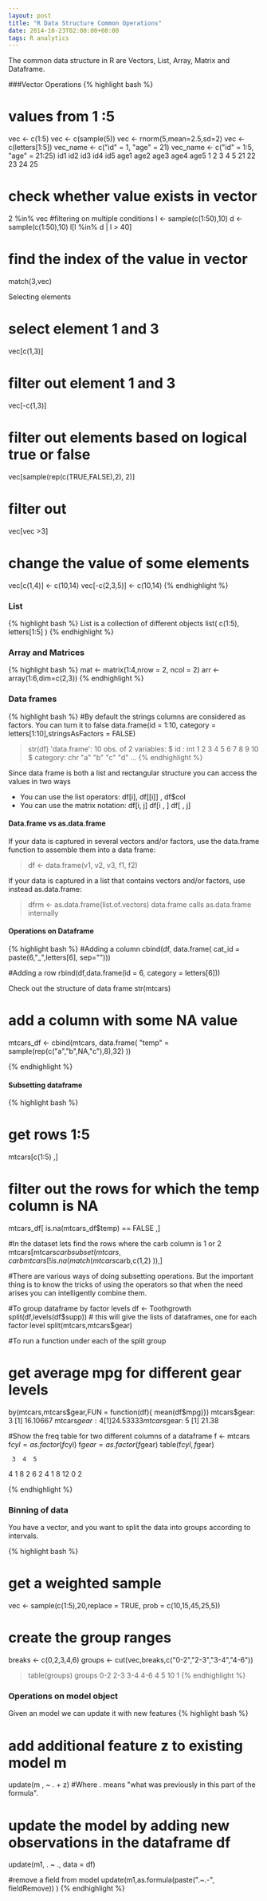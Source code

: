 ```yaml
---
layout: post
title: "R Data Structure Common Operations"
date: 2014-10-23T02:00:00+08:00
tags: R analytics
---
```


The common data structure in R are 
Vectors, List, Array, Matrix and Dataframe.

###Vector Operations
{% highlight bash %}
# values from 1 :5
vec <- c(1:5)
vec <- c(sample(5))
vec <- rnorm(5,mean=2.5,sd=2)
vec <- c(letters[1:5])
vec_name <-  c("id" = 1, "age" = 21)
vec_name <-  c("id" = 1:5, "age" = 21:25)
 id1  id2  id3  id4  id5 age1 age2 age3 age4 age5 
  1    2    3    4    5   21   22   23   24   25 

# check whether value exists in vector
2 %in% vec
#filtering on multiple conditions 
l <- sample(c(1:50),10)
d <- sample(c(1:50),10)
l[l %in% d | l > 40]
# find the index of the value in vector
match(3,vec)

Selecting elements
# select element 1 and 3
vec[c(1,3)]
# filter out element 1 and 3
vec[-c(1,3)]
# filter out elements based on logical true or false
vec[sample(rep(c(TRUE,FALSE),2), 2)]
# filter out 
vec[vec >3]

# change the value of some elements
vec[c(1,4)] <- c(10,14)
vec[-c(2,3,5)] <- c(10,14)
{% endhighlight %}


### List

{% highlight bash %}
List is a collection of different objects
list( c(1:5), letters[1:5] )
{% endhighlight %}

### Array and Matrices
{% highlight bash %}
mat <- matrix(1:4,nrow = 2, ncol = 2)
arr <- array(1:6,dim=c(2,3))
{% endhighlight %}

### Data frames
{% highlight bash %}
#By default the strings columns are considered as factors. You can turn it to false
data.frame(id = 1:10, category = letters[1:10],stringsAsFactors = FALSE)
> str(df)
'data.frame':	10 obs. of  2 variables:
 $ id      : int  1 2 3 4 5 6 7 8 9 10
 $ category: chr  "a" "b" "c" "d" ...
{% endhighlight %}

Since data frame is both a list and rectangular structure you can access the values in two ways

- You can use the list operators: df[i], df[[i]] , df$col
- You can use the matrix notation: df[i, j] df[i , ] df[ , j]

#### Data.frame vs as.data.frame
If your data is captured in several vectors and/or factors, use the data.frame function to assemble them into a data frame:
> df <- data.frame(v1, v2, v3, f1, f2)

If your data is captured in a list that contains vectors and/or factors, use instead
as.data.frame:
> dfrm <- as.data.frame(list.of.vectors) 
data.frame calls as.data.frame internally


#### Operations on Dataframe

{% highlight bash %}
#Adding a column
cbind(df, data.frame( cat_id = paste(6,"_",letters[6], sep="")))

#Adding a row
rbind(df,data.frame(id = 6, category = letters[6]))

Check out the structure of data frame 
str(mtcars)

# add a column with some NA value
mtcars_df <- cbind(mtcars, data.frame( "temp" = sample(rep(c("a","b",NA,"c"),8),32)  ))

{% endhighlight %}

#### Subsetting dataframe

{% highlight bash %}
# get rows 1:5
mtcars[c(1:5) ,]

# filter out the rows for which the temp column is NA
mtcars_df[ is.na(mtcars_df$temp) == FALSE ,]

#In the dataset lets find the rows where the carb column is 1 or 2
mtcars[mtcars$carb %in% c(1,2)  ,]
subset(mtcars, carb %in% c(1,2) )
mtcars[!is.na(match(mtcars$carb,c(1,2)   )),]

#There are various ways of doing subsetting operations. But the important thing is to know the tricks of using the operators so that when the need arises you can intelligently combine them.

#To group dataframe by factor levels
df <- Toothgrowth
split(df,levels(df$supp)) # this will give the lists of dataframes, one for each factor level
split(mtcars,mtcars$gear)

#To run a function under each of the split group
# get average mpg for different gear levels
 by(mtcars,mtcars$gear,FUN = function(df){ mean(df$mpg)})
mtcars$gear: 3
[1] 16.10667
mtcars$gear: 4
[1] 24.53333
mtcars$gear: 5
[1] 21.38


#Show the freq table for two different columns of a dataframe
f <- mtcars
f$cyl = as.factor(f$cyl)
f$gear = as.factor(f$gear)
table(f$cyl,f$gear)
   
     3  4  5
  4  1  8  2
  6  2  4  1
  8 12  0  2

{% endhighlight %}

### Binning of data
You have a vector, and you want to split the data into groups according to intervals.

{% highlight bash %}
# get a weighted sample 
vec <- sample(c(1:5),20,replace = TRUE, prob = c(10,15,45,25,5))
# create the group ranges
breaks <- c(0,2,3,4,6)
groups <- cut(vec,breaks,c("0-2","2-3","3-4","4-6"))
> table(groups)
groups
0-2 2-3 3-4 4-6 
  4   5  10   1 
{% endhighlight %}

### Operations on model object
Given an model we can update it with new features
{% highlight bash %}
# add additional feature z to existing model m
update(m , ~ . + z) 
#Where . means  "what was previously in this part of the formula".

# update the model by adding new observations in the dataframe df
update(m1, . ~ ., data = df)

#remove a field from model
update(m1,as.formula(paste(".~.-", fieldRemove)) )
{% endhighlight %}


